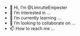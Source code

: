 - 👋 Hi, I’m @LimrutteEmpester
- 👀 I’m interested in ...
- 🌱 I’m currently learning ...
- 💞️ I’m looking to collaborate on ...
- 📫 How to reach me ...

<!---
LimrutteEmpester/LimrutteEmpester is a ✨ special ✨ repository because its `README.md` (this file) appears on your GitHub profile.
You can click the Preview link to take a look at your changes.
--->
